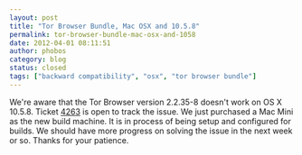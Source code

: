 ```yaml
---
layout: post
title: "Tor Browser Bundle, Mac OSX and 10.5.8"
permalink: tor-browser-bundle-mac-osx-and-1058
date: 2012-04-01 08:11:51
author: phobos
category: blog
status: closed
tags: ["backward compatibility", "osx", "tor browser bundle"]
---
```


We're aware that the Tor Browser version 2.2.35-8 doesn't work on OS X 10.5.8. Ticket [4263](https://trac.torproject.org/projects/tor/ticket/4263) is open to track the issue. We just purchased a Mac Mini as the new build machine. It is in process of being setup and configured for builds. We should have more progress on solving the issue in the next week or so. Thanks for your patience.
